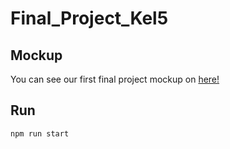 # Final_Project_Kel5



## Mockup
You can see our first final project mockup on [here!](https://www.figma.com/file/mUE81XMrbLNoT2WwraYSzE/Final-Project-1?node-id=0%3A1)

## Run
```bash
npm run start
```